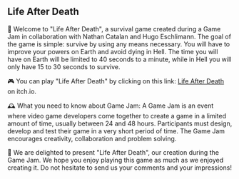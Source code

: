 ## Life After Death

👋 Welcome to "Life After Death", a survival game created during a Game Jam in collaboration with Nathan Catalan and Hugo Eschlimann. The goal of the game is simple: survive by using any means necessary. You will have to improve your powers on Earth and avoid dying in Hell. The time you will have on Earth will be limited to 40 seconds to a minute, while in Hell you will only have 15 to 30 seconds to survive.

🎮 You can play "Life After Death" by clicking on this link: [Life After Death](https://life-after-death.itch.io/life-after-death) on itch.io.

🕰️ What you need to know about Game Jam:
A Game Jam is an event where video game developers come together to create a game in a limited amount of time, usually between 24 and 48 hours. Participants must design, develop and test their game in a very short period of time. The Game Jam encourages creativity, collaboration and problem solving.

🤝 We are delighted to present "Life After Death", our creation during the Game Jam. We hope you enjoy playing this game as much as we enjoyed creating it. Do not hesitate to send us your comments and your impressions!
